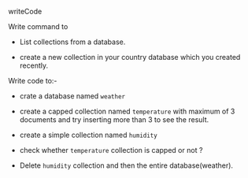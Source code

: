 writeCode

Write command to

- List collections from a database.
<!-- show dbs -->
- create a new collection in your country database which you created recently.
<!-- use india
> db.createCollection("states") 
{ ok: 1 }

-->

Write code to:-

- crate a database named `weather`
<!-- use weather  -->
- create a capped collection named `temperature` with maximum of 3 documents and try inserting more than 3 to see the result.
<!-- db.createCollection("temperature", { capped: true, size: 3})
{ ok: 1 }


db.temperature.insert({city: "Durgapur"})
DeprecationWarning: Collection.insert() is deprecated. Use insertOne, insertMany, or bulkWrite.
{
  acknowledged: true,
  insertedIds: { '0': ObjectId("634ad1289ca96be0718ef2d7") }
}


db.temperature.insert({city: "Suri"})
{
  acknowledged: true,
  insertedIds: { '0': ObjectId("634ad1499ca96be0718ef2d8") }
}




db.temperature.insert({city: "Kolkata"})
{
  acknowledged: true,
  insertedIds: { '0': ObjectId("634ad1679ca96be0718ef2d9") }
}

 db.temperature.insert({city: "Andal"})
{
  acknowledged: true,
  insertedIds: { '0': ObjectId("634ad1a89ca96be0718ef2da") }
}


db.temperature.find()
[
  { _id: ObjectId("634ad1289ca96be0718ef2d7"), city: 'Durgapur' },
  { _id: ObjectId("634ad1499ca96be0718ef2d8"), city: 'Suri' },
  { _id: ObjectId("634ad1679ca96be0718ef2d9"), city: 'Kolkata' },
  { _id: ObjectId("634ad1a89ca96be0718ef2da"), city: 'Andal' }

 -->
- create a simple collection named `humidity`

<!-- 
db.createCollection("humidity");
{ ok: 1 } -->
- check whether `temperature` collection is capped or not ?



<!-- 



db.temperature.stats()
OUTPUT

{
  ns: 'weather.temperature',
  size: 156,
  count: 4,
  avgObjSize: 39,
  numOrphanDocs: 0,
  storageSize: 36864,
  freeStorageSize: 16384,
  capped: true,
  max: 0,
  maxSize: 256,
  wiredTiger: {
    metadata: { formatVersion: 1 },
    creationString: 'access_pattern_hint=none,allocation_size=4KB,app_metadata=(formatVersion=1),assert=(commit_timestamp=none,durable_timestamp=none,read_timestamp=none,write_timestamp=off),block_allocation=best,block_compressor=snappy,cache_resident=false,checksum=on,colgroups=,collator=,columns=,dictionary=0,encryption=(keyid=,name=),exclusive=false,extractor=,format=btree,huffman_key=,huffman_value=,ignore_in_memory_cache_size=false,immutable=false,import=(compare_timestamp=oldest_timestamp,enabled=false,file_metadata=,metadata_file=,repair=false),internal_item_max=0,internal_key_max=0,internal_key_truncate=true,internal_page_max=4KB,key_format=q,key_gap=10,leaf_item_max=0,leaf_key_max=0,leaf_page_max=32KB,leaf_value_max=64MB,log=(enabled=true),lsm=(auto_throttle=true,bloom=true,bloom_bit_count=16,bloom_config=,bloom_hash_count=8,bloom_oldest=false,chunk_count_limit=0,chunk_max=5GB,chunk_size=10MB,merge_custom=(prefix=,start_generation=0,suffix=),merge_max=15,merge_min=0),memory_page_image_max=0,memory_page_max=10m,os_cache_dirty_max=0,os_cache_max=0,prefix_compression=false,prefix_compression_min=4,readonly=false,source=,split_deepen_min_child=0,split_deepen_per_child=0,split_pct=90,tiered_object=false,tiered_storage=(auth_token=,bucket=,bucket_prefix=,cache_directory=,local_retention=300,name=,object_target_size=0),type=file,value_format=u,verbose=[],write_timestamp_usage=none',
    type: 'file',
    uri: 'statistics:table:collection-9-2836112573797426765',
    LSM: {
      'bloom filter false positives': 0,
      'bloom filter hits': 0,
      'bloom filter misses': 0,
      'bloom filter pages evicted from cache': 0,
      'bloom filter pages read into cache': 0,
      'bloom filters in the LSM tree': 0,
      'chunks in the LSM tree': 0,
      'highest merge generation in the LSM tree': 0,
      'queries that could have benefited from a Bloom filter that did not exist': 0,
      'sleep for LSM checkpoint throttle': 0,
      'sleep for LSM merge throttle': 0,
      'total size of bloom filters': 0
    },
    'block-manager': {
      'allocations requiring file extension': 8,
      'blocks allocated': 12,
      'blocks freed': 2,
      'checkpoint size': 4096,
      'file allocation unit size': 4096,
      'file bytes available for reuse': 16384,
      'file magic number': 120897,
      'file major version number': 1,
      'file size in bytes': 36864,
      'minor version number': 0
    },
    btree: {
      'btree checkpoint generation': 77,
      'btree clean tree checkpoint expiration time': 0,
      'btree compact pages reviewed': 0,
      'btree compact pages rewritten': 0,
      'btree compact pages skipped': 0,
      'btree skipped by compaction as process would not reduce size': 0,
      'column-store fixed-size leaf pages': 0,
      'column-store fixed-size time windows': 0,
      'column-store internal pages': 0,
      'column-store variable-size RLE encoded values': 0,
      'column-store variable-size deleted values': 0,
      'column-store variable-size leaf pages': 0,
      'fixed-record size': 0,
      'maximum internal page size': 4096,
      'maximum leaf page key size': 2867,
      'maximum leaf page size': 32768,
      'maximum leaf page value size': 67108864,
      'maximum tree depth': 3,
      'number of key/value pairs': 0,
      'overflow pages': 0,
      'row-store empty values': 0,
      'row-store internal pages': 0,
      'row-store leaf pages': 0
    },
    cache: {
      'bytes currently in the cache': 1603,
      'bytes dirty in the cache cumulative': 3811,
      'bytes read into cache': 0,
      'bytes written from cache': 615,
      'checkpoint blocked page eviction': 0,
      'checkpoint of history store file blocked non-history store page eviction': 0,
      'data source pages selected for eviction unable to be evicted': 0,
      'eviction gave up due to detecting an out of order on disk value behind the last update on the chain': 0,
      'eviction gave up due to detecting an out of order tombstone ahead of the selected on disk update': 0,
      'eviction gave up due to detecting an out of order tombstone ahead of the selected on disk update after validating the update chain': 0,
      'eviction gave up due to detecting out of order timestamps on the update chain after the selected on disk update': 0,
      'eviction walk passes of a file': 0,
      'eviction walk target pages histogram - 0-9': 0,
      'eviction walk target pages histogram - 10-31': 0,
      'eviction walk target pages histogram - 128 and higher': 0,
      'eviction walk target pages histogram - 32-63': 0,
      'eviction walk target pages histogram - 64-128': 0,
      'eviction walk target pages reduced due to history store cache pressure': 0,
      'eviction walks abandoned': 0,
      'eviction walks gave up because they restarted their walk twice': 0,
      'eviction walks gave up because they saw too many pages and found no candidates': 0,
      'eviction walks gave up because they saw too many pages and found too few candidates': 0,
      'eviction walks reached end of tree': 0,
      'eviction walks restarted': 0,
      'eviction walks started from root of tree': 0,
      'eviction walks started from saved location in tree': 0,
      'hazard pointer blocked page eviction': 0,
      'history store table insert calls': 0,
      'history store table insert calls that returned restart': 0,
      'history store table out-of-order resolved updates that lose their durable timestamp': 0,
      'history store table out-of-order updates that were fixed up by reinserting with the fixed timestamp': 0,
      'history store table reads': 0,
      'history store table reads missed': 0,
      'history store table reads requiring squashed modifies': 0,
      'history store table truncation by rollback to stable to remove an unstable update': 0,
      'history store table truncation by rollback to stable to remove an update': 0,
      'history store table truncation to remove an update': 0,
      'history store table truncation to remove range of updates due to key being removed from the data page during reconciliation': 0,
      'history store table truncation to remove range of updates due to out-of-order timestamp update on data page': 0,
      'history store table writes requiring squashed modifies': 0,
      'in-memory page passed criteria to be split': 0,
      'in-memory page splits': 0,
      'internal pages evicted': 0,
      'internal pages split during eviction': 0,
      'leaf pages split during eviction': 0,
      'modified pages evicted': 0,
      'overflow pages read into cache': 0,
      'page split during eviction deepened the tree': 0,
      'page written requiring history store records': 0,
      'pages read into cache': 0,
      'pages read into cache after truncate': 1,
      'pages read into cache after truncate in prepare state': 0,
      'pages requested from the cache': 8,
      'pages seen by eviction walk': 0,
      'pages written from cache': 6,
      'pages written requiring in-memory restoration': 0,
      'the number of times full update inserted to history store': 0,
      'the number of times reverse modify inserted to history store': 0,
      'tracked dirty bytes in the cache': 0,
      'unmodified pages evicted': 0
    },
    cache_walk: {
      'Average difference between current eviction generation when the page was last considered': 0,
      'Average on-disk page image size seen': 0,
      'Average time in cache for pages that have been visited by the eviction server': 0,
      'Average time in cache for pages that have not been visited by the eviction server': 0,
      'Clean pages currently in cache': 0,
      'Current eviction generation': 0,
      'Dirty pages currently in cache': 0,
      'Entries in the root page': 0,
      'Internal pages currently in cache': 0,
      'Leaf pages currently in cache': 0,
      'Maximum difference between current eviction generation when the page was last considered': 0,
      'Maximum page size seen': 0,
      'Minimum on-disk page image size seen': 0,
      'Number of pages never visited by eviction server': 0,
      'On-disk page image sizes smaller than a single allocation unit': 0,
      'Pages created in memory and never written': 0,
      'Pages currently queued for eviction': 0,
      'Pages that could not be queued for eviction': 0,
      'Refs skipped during cache traversal': 0,
      'Size of the root page': 0,
      'Total number of pages currently in cache': 0
    },
    'checkpoint-cleanup': {
      'pages added for eviction': 0,
      'pages removed': 0,
      'pages skipped during tree walk': 0,
      'pages visited': 3
    },
    compression: {
      'compressed page maximum internal page size prior to compression': 4096,
      'compressed page maximum leaf page size prior to compression ': 131072,
      'compressed pages read': 0,
      'compressed pages written': 0,
      'number of blocks with compress ratio greater than 64': 0,
      'number of blocks with compress ratio smaller than 16': 0,
      'number of blocks with compress ratio smaller than 2': 0,
      'number of blocks with compress ratio smaller than 32': 0,
      'number of blocks with compress ratio smaller than 4': 0,
      'number of blocks with compress ratio smaller than 64': 0,
      'number of blocks with compress ratio smaller than 8': 0,
      'page written failed to compress': 0,
      'page written was too small to compress': 6
    },
    cursor: {
      'Total number of entries skipped by cursor next calls': 0,
      'Total number of entries skipped by cursor prev calls': 0,
      'Total number of entries skipped to position the history store cursor': 0,
      'Total number of times a search near has exited due to prefix config': 0,
      'bulk loaded cursor insert calls': 0,
      'cache cursors reuse count': 5,
      'close calls that result in cache': 6,
      'create calls': 2,
      'cursor next calls that skip due to a globally visible history store tombstone': 0,
      'cursor next calls that skip greater than or equal to 100 entries': 0,
      'cursor next calls that skip less than 100 entries': 6,
      'cursor prev calls that skip due to a globally visible history store tombstone': 0,
      'cursor prev calls that skip greater than or equal to 100 entries': 0,
      'cursor prev calls that skip less than 100 entries': 1,
      'insert calls': 4,
      'insert key and value bytes': 160,
      modify: 0,
      'modify key and value bytes affected': 0,
      'modify value bytes modified': 0,
      'next calls': 6,
      'open cursor count': 0,
      'operation restarted': 0,
      'prev calls': 1,
      'remove calls': 0,
      'remove key bytes removed': 0,
      'reserve calls': 0,
      'reset calls': 14,
      'search calls': 0,
      'search history store calls': 0,
      'search near calls': 0,
      'truncate calls': 0,
      'update calls': 0,
      'update key and value bytes': 0,
      'update value size change': 0
    },
    reconciliation: {
      'approximate byte size of timestamps in pages written': 0,
      'approximate byte size of transaction IDs in pages written': 0,
      'dictionary matches': 0,
      'fast-path pages deleted': 0,
      'internal page key bytes discarded using suffix compression': 0,
      'internal page multi-block writes': 0,
      'leaf page key bytes discarded using prefix compression': 0,
      'leaf page multi-block writes': 0,
      'leaf-page overflow keys': 0,
      'maximum blocks required for a page': 1,
      'overflow values written': 0,
      'page checksum matches': 0,
      'page reconciliation calls': 6,
      'page reconciliation calls for eviction': 0,
      'pages deleted': 0,
      'pages written including an aggregated newest start durable timestamp ': 0,
      'pages written including an aggregated newest stop durable timestamp ': 0,
      'pages written including an aggregated newest stop timestamp ': 0,
      'pages written including an aggregated newest stop transaction ID': 0,
      'pages written including an aggregated newest transaction ID ': 0,
      'pages written including an aggregated oldest start timestamp ': 0,
      'pages written including an aggregated prepare': 0,
      'pages written including at least one prepare': 0,
      'pages written including at least one start durable timestamp': 0,
      'pages written including at least one start timestamp': 0,
      'pages written including at least one start transaction ID': 0,
      'pages written including at least one stop durable timestamp': 0,
      'pages written including at least one stop timestamp': 0,
      'pages written including at least one stop transaction ID': 0,
      'records written including a prepare': 0,
      'records written including a start durable timestamp': 0,
      'records written including a start timestamp': 0,
      'records written including a start transaction ID': 0,
      'records written including a stop durable timestamp': 0,
      'records written including a stop timestamp': 0,
      'records written including a stop transaction ID': 0
    },
    session: {
      'object compaction': 0,
      'tiered operations dequeued and processed': 0,
      'tiered operations scheduled': 0,
      'tiered storage local retention time (secs)': 0
    },
    transaction: {
      'race to read prepared update retry': 0,
      'rollback to stable history store records with stop timestamps older than newer records': 0,
      'rollback to stable inconsistent checkpoint': 0,
      'rollback to stable keys removed': 0,
      'rollback to stable keys restored': 0,
      'rollback to stable restored tombstones from history store': 0,
      'rollback to stable restored updates from history store': 0,
      'rollback to stable skipping delete rle': 0,
      'rollback to stable skipping stable rle': 0,
      'rollback to stable sweeping history store keys': 0,
      'rollback to stable updates removed from history store': 0,
      'transaction checkpoints due to obsolete pages': 0,
      'update conflicts': 0
    }
  },
  nindexes: 1,
  indexBuilds: [],
  totalIndexSize: 36864,
  totalSize: 73728,
  indexSizes: { _id_: 36864 },
  scaleFactor: 1,
  ok: 1
}



 -->
- Delete `humidity` collection and then the entire database(weather).
<!-- db.humidity.drop()
true


db.dropDatabase()
{ ok: 1, dropped: 'weather' }

 -->
